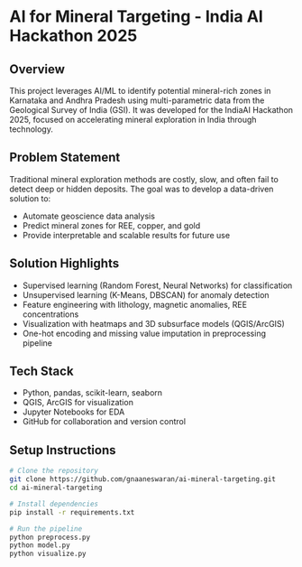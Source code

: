 # AI for Mineral Targeting - India AI Hackathon 2025

## Overview
This project leverages AI/ML to identify potential mineral-rich zones in Karnataka and Andhra Pradesh using multi-parametric data from the Geological Survey of India (GSI). It was developed for the IndiaAI Hackathon 2025, focused on accelerating mineral exploration in India through technology.

## Problem Statement
Traditional mineral exploration methods are costly, slow, and often fail to detect deep or hidden deposits. The goal was to develop a data-driven solution to:
- Automate geoscience data analysis
- Predict mineral zones for REE, copper, and gold
- Provide interpretable and scalable results for future use

## Solution Highlights
- Supervised learning (Random Forest, Neural Networks) for classification
- Unsupervised learning (K-Means, DBSCAN) for anomaly detection
- Feature engineering with lithology, magnetic anomalies, REE concentrations
- Visualization with heatmaps and 3D subsurface models (QGIS/ArcGIS)
- One-hot encoding and missing value imputation in preprocessing pipeline

## Tech Stack
- Python, pandas, scikit-learn, seaborn
- QGIS, ArcGIS for visualization
- Jupyter Notebooks for EDA
- GitHub for collaboration and version control

## Setup Instructions
```bash
# Clone the repository
git clone https://github.com/gnaaneswaran/ai-mineral-targeting.git
cd ai-mineral-targeting

# Install dependencies
pip install -r requirements.txt

# Run the pipeline
python preprocess.py
python model.py
python visualize.py
